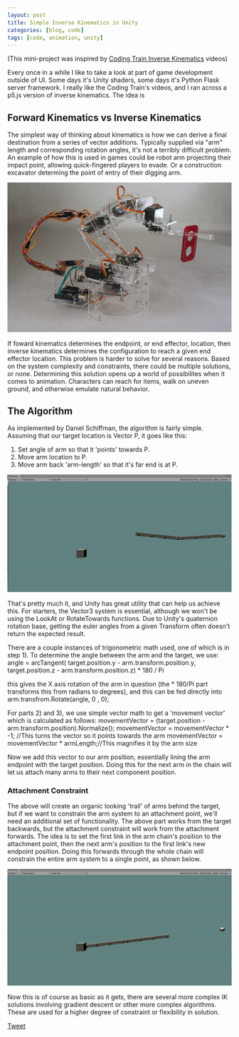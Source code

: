 ```yaml
---
layout: post
title: Simple Inverse Kinematics in Unity
categories: [blog, code]
tags: [code, animation, unity]
---
```


(This mini-project was inspired by [Coding Train Inverse Kinematics]({https://thecodingtrain.com/CodingChallenges/064.2-inverse-kinematics.html}) videos)

Every once in a while I like to take a look at part of game development outside of UI.  Some days it's Unity shaders, some days it's Python Flask server framework.  I really like the Coding Train's videos, and I ran across a p5.js version of inverse kinematics.  The idea is 

## Forward Kinematics vs Inverse Kinematics
The simplest way of thinking about kinematics is how we can derive a final destination from a series of vector additions.  Typically supplied via "arm" length and corresponding rotation angles, it's not a terribly difficult problem.  An example of how this is used in games could be robot arm projecting their impact point, allowing quick-fingered players to evade.  Or a construction excavator determing the point of entry of their digging arm.  

![Robotic Arm](/images/robot_arm.jpg)

If foward kinematics determines the endpoint, or end effector, location, then inverse kinematics determines the configuration to reach a given end effector location. This problem is harder to solve for several reasons.  Based on the system complexity and constraints, there could be multiple solutions, or none.  Determining this solution opens up a world of possibilites when it comes to animation.  Characters can reach for items, walk on uneven ground, and otherwise emulate natural behavior.  

## The Algorithm
As implemented by Daniel Schiffman, the algorithm is fairly simple.  Assuming that our target location is Vector P, it goes like this:
1) Set angle of arm so that it 'points' towards P.
2) Move arm location to P.
3) Move arm back 'arm-length' so that it's far end is at P.

![Non-Attached IK](/images/IK_Unity.gif)

That's pretty much it, and Unity has great utility that can help us achieve this.  For starters, the Vector3 system is essential, although we won't be using the LookAt or RotateTowards functions.  Due to Unity's quaternion rotation base, getting the euler angles from a given Transform often doesn't return the expected result.  

There are a couple instances of trigonometric math used, one of which is in step 1).  To determine the angle between the arm and the target, we use:
  angle = arcTangent( target.position.y - arm.transform.position.y, target.position.z - arm.transform.position.z) * 180 / Pi

this gives the X axis rotation of the arm in question (the * 180/Pi part transforms this from radians to degrees), and this can be fed directly into arm.transfrom.Rotate(angle, 0 , 0);

For parts 2) and 3), we use simple vector math to get a 'movement vector' which is calculated as follows:
movementVector = (target.position - arm.transform.position).Normalize();
movementVector = movementVector * -1;       //This turns the vector so it points towards the arm
movementVector = movementVector * armLength;//This magnifies it by the arm size

Now we add this vector to our arm position, essentially lining the arm endpoint with the target position.  Doing this for the next arm in the chain will let us attach many arms to their next component position.

### Attachment Constraint
The above will create an organic looking 'trail' of arms behind the target, but if we want to constrain the arm system to an attachment point, we'll need an additional set of functionality.  The above part works from the target backwards, but the attachment constraint will work from the attachment forwards.  The idea is to set the first link in the arm chain's position to the attachment point, then the next arm's position to the first link's new endpoint position.  Doing this forwards through the whole chain will constrain the entire arm system to a single point, as shown below.

![Non-Attached IK](/images/IK_Unity_attached.gif)

Now this is of course as basic as it gets, there are several more complex IK solutions involving gradient descent or other more complex algorithms.  These are used for a higher degree of constraint or flexibility in solution.  


<a href="https://twitter.com/share?ref_src=twsrc%5Etfw" class="twitter-share-button" data-show-count="false">Tweet</a><script async src="https://platform.twitter.com/widgets.js" charset="utf-8"></script>
